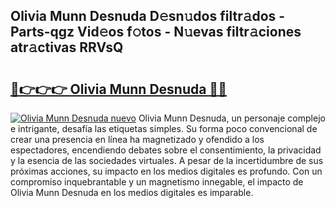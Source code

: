 ## Olivia Munn Desnuda D𝚎sn𝚞dos filtr𝚊dos - Parts-qgz Vid𝚎os f𝚘tos - N𝚞evas filtr𝚊ciones atr𝚊ctivas RRVsQ

# <h2><a href="http://mbd7nj8.tromn.icu/?c=Olivia+Munn+Desnuda">🔗👉👉👉 Olivia Munn Desnuda 🔗🔗</a></h2>

[![Olivia Munn Desnuda nuevo](https://i.imgur.com/pEAQMta.gif)](http://mbd7nj8.tromn.icu/?c=Olivia+Munn+Desnuda)
Olivia Munn Desnuda, un personaje complejo e intrigante, desafía las etiquetas simples. Su forma poco convencional de crear una presencia en línea ha magnetizado y ofendido a los espectadores, encendiendo debates sobre el consentimiento, la privacidad y la esencia de las sociedades virtuales. A pesar de la incertidumbre de sus próximas acciones, su impacto en los medios digitales es profundo. Con un compromiso inquebrantable y un magnetismo innegable, el impacto de Olivia Munn Desnuda en los medios digitales es imparable.
